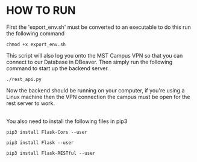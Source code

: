 # HOW TO RUN

First the 'export_env.sh' must be converted to an executable to do this run the following command

`chmod +x export_env.sh`

This script will also log you onto the MST Campus VPN so that you can connect to our Database in DBeaver. Then simply run the following command to start up the backend server.

`./rest_api.py`

Now the backend should be running on your computer, if you're using a Linux machine then the VPN connection the campus must be open for the rest server to work.

<br/>
You also need to install the following files in pip3

`pip3 install Flask-Cors --user`
<br/>

`pip3 install Flask --user`
<br/>

`pip3 install Flask-RESTful --user`
